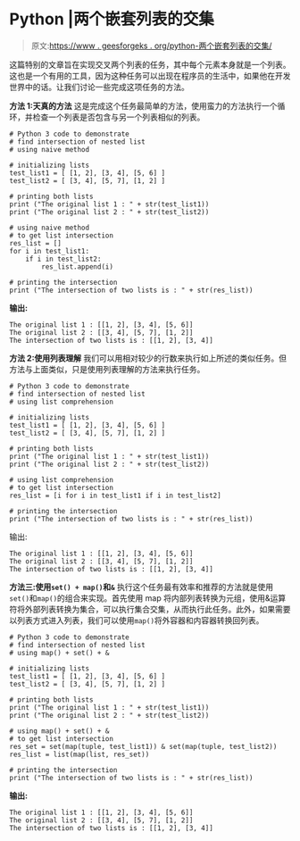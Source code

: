 # Python |两个嵌套列表的交集

> 原文:[https://www . geesforgeks . org/python-两个嵌套列表的交集/](https://www.geeksforgeeks.org/python-intersection-of-two-nested-list/)

这篇特别的文章旨在实现交叉两个列表的任务，其中每个元素本身就是一个列表。这也是一个有用的工具，因为这种任务可以出现在程序员的生活中，如果他在开发世界中的话。让我们讨论一些完成这项任务的方法。

**方法 1:天真的方法**
这是完成这个任务最简单的方法，使用蛮力的方法执行一个循环，并检查一个列表是否包含与另一个列表相似的列表。

```
# Python 3 code to demonstrate 
# find intersection of nested list
# using naive method

# initializing lists
test_list1 = [ [1, 2], [3, 4], [5, 6] ]
test_list2 = [ [3, 4], [5, 7], [1, 2] ]

# printing both lists 
print ("The original list 1 : " + str(test_list1))
print ("The original list 2 : " + str(test_list2))

# using naive method 
# to get list intersection
res_list = []
for i in test_list1:
    if i in test_list2:
        res_list.append(i)

# printing the intersection 
print ("The intersection of two lists is : " + str(res_list))
```

**输出:**

```
The original list 1 : [[1, 2], [3, 4], [5, 6]]
The original list 2 : [[3, 4], [5, 7], [1, 2]]
The intersection of two lists is : [[1, 2], [3, 4]]

```

**方法 2:使用列表理解**
我们可以用相对较少的行数来执行如上所述的类似任务。但方法与上面类似，只是使用列表理解的方法来执行任务。

```
# Python 3 code to demonstrate 
# find intersection of nested list
# using list comprehension

# initializing lists
test_list1 = [ [1, 2], [3, 4], [5, 6] ]
test_list2 = [ [3, 4], [5, 7], [1, 2] ]

# printing both lists 
print ("The original list 1 : " + str(test_list1))
print ("The original list 2 : " + str(test_list2))

# using list comprehension
# to get list intersection
res_list = [i for i in test_list1 if i in test_list2]

# printing the intersection 
print ("The intersection of two lists is : " + str(res_list))
```

输出:

```
The original list 1 : [[1, 2], [3, 4], [5, 6]]
The original list 2 : [[3, 4], [5, 7], [1, 2]]
The intersection of two lists is : [[1, 2], [3, 4]]

```

**方法三:使用`set() + map()`和`&`**
执行这个任务最有效率和推荐的方法就是使用`set()`和`map()`的组合来实现。首先使用 map 将内部列表转换为元组，使用&运算符将外部列表转换为集合，可以执行集合交集，从而执行此任务。此外，如果需要以列表方式进入列表，我们可以使用`map()`将外容器和内容器转换回列表。

```
# Python 3 code to demonstrate 
# find intersection of nested list
# using map() + set() + &

# initializing lists
test_list1 = [ [1, 2], [3, 4], [5, 6] ]
test_list2 = [ [3, 4], [5, 7], [1, 2] ]

# printing both lists 
print ("The original list 1 : " + str(test_list1))
print ("The original list 2 : " + str(test_list2))

# using map() + set() + &
# to get list intersection
res_set = set(map(tuple, test_list1)) & set(map(tuple, test_list2))
res_list = list(map(list, res_set))

# printing the intersection 
print ("The intersection of two lists is : " + str(res_list))
```

**输出:**

```
The original list 1 : [[1, 2], [3, 4], [5, 6]]
The original list 2 : [[3, 4], [5, 7], [1, 2]]
The intersection of two lists is : [[1, 2], [3, 4]]

```